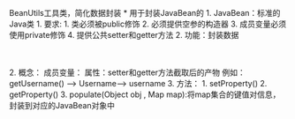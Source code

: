 BeanUtils工具类，简化数据封装
		* 用于封装JavaBean的
		1. JavaBean：标准的Java类
		 	1. 要求:
		      	1. 类必须被public修饰
		      	2. 必须提供空参的构造器
		      	3. 成员变量必须使用private修饰
		      	4. 提供公共setter和getter方法
	 	2. 功能：封装数据


​	
​	
	2. 概念：
		成员变量：
		属性：setter和getter方法截取后的产物
			例如：getUsername() --> Username--> username
	3. 方法：
         	1. setProperty()
         	2. getProperty()
        	3. populate(Object obj , Map map):将map集合的键值对信息，封装到对应的JavaBean对象中